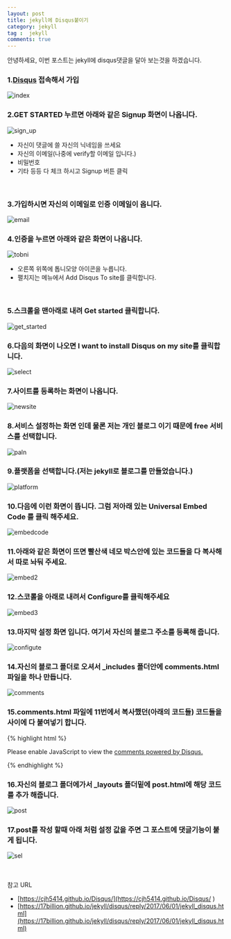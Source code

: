 ```yaml
---
layout: post
title: jekyll에 Disqus붙이기
category: jekyll
tag :  jekyll
comments: true
---
```


<div class="message">
  안녕하세요, 이번 포스트는 jekyll에 disqus댓글을 달아 보는것을 하겠습니다.
</div>

### **1.[Disqus](http://https://disqus.com/) 접속해서 가입**
![index]({{site.url}}/assets/index.JPG)
<br> 

### **2.GET STARTED 누르면 아래와 같은 Signup 화면이 나옵니다.**
![sign_up]({{site.url}}/assets/signup.JPG)

- 자신이 댓글에 쓸 자신의 닉네임을 쓰세요
- 자신의 이메일(나중에 verify할 이메일 입니다.)
- 비밀번호
- 기타 등등 다 체크 하시고 Signup 버튼 클릭
<br>

### **3.가입하시면 자신의 이메일로 인증 이메일이 옵니다.**
![email]({{site.url}}/assets/email.JPG)
<br>

### **4.인증을 누르면 아래와 같은 화면이 나옵니다.**
![tobni]({{site.url}}/assets/tobni.JPG)

- 오른쪽 위쪽에 톱니모양 아이콘을 누릅니다.
- 펼치지는 메뉴에서 Add Disqus To site를 클릭합니다.
<br>

### **5.스크롤을 맨아래로 내려 Get started 클릭합니다.**
![get_started]({{site.url}}/assets/get_started.JPG)
<br>

### **6.다음의 화면이 나오면 I want to install Disqus on my site를 클릭합니다.**
![select]({{site.url}}/assets/select.JPG)
<br>

### **7.사이트를 등록하는 화면이 나옵니다.**
![newsite]({{site.url}}/assets/newsite.JPG)
<br>

### **8.서비스 설정하는 화면 인데 물론 저는 개인 블로그 이기 때문에 free 서비스를 선택합니다.**
![paln]({{site.url}}/assets/paln.JPG)
<br>

### **9.플랫폼을 선택합니다.(저는 jekyll로 블로그를 만들었습니다.)**
![platform]({{site.url}}/assets/platform.JPG)
<br>

### **10.다음에 이런 화면이 뜹니다. 그럼 저아래 있는 Universal Embed Code 를 클릭 해주세요.**
![embedcode]({{site.url}}/assets/embedcode.JPG)
<br>

### **11.아래와 같은 화면이 뜨면 빨산색 네모 박스안에 있는 코드들을 다 복사해서 따로 놔둬 주세요.**
![embed2]({{site.url}}/assets/embed2.JPG)
<br>

### **12.스코롤을 아래로 내려서 Configure를 클릭해주세요**
![embed3]({{site.url}}/assets/embed3.JPG)
<br>

### **13.마지막 설정 화면 입니다. 여기서 자신의 블로그 주소를 등록해 줍니다.**
![configute]({{site.url}}/assets/configute.JPG)
<br>
   
### **14.자신의 블로그 폴더로 오셔서 _includes 폴더안에 comments.html 파일을 하나 만듭니다.**
![comments]({{site.url}}/assets/comments.JPG)
<br>

### **15.comments.html 파일에 11번에서 복사했던(아래의 코드들) 코드들을 사이에 다 붙여넣기 합니다.**
{% highlight html %}
<div id="disqus_thread"></div>
<script>

    /**
     *  RECOMMENDED CONFIGURATION VARIABLES: EDIT AND UNCOMMENT THE SECTION BELOW TO INSERT DYNAMIC VALUES FROM YOUR PLATFORM OR CMS.
     *  LEARN WHY DEFINING THESE VARIABLES IS IMPORTANT: https://disqus.com/admin/universalcode/#configuration-variables*/
    /*
    var disqus_config = function () {
    this.page.url = PAGE_URL;  // Replace PAGE_URL with your page's canonical URL variable
    this.page.identifier = PAGE_IDENTIFIER; // Replace PAGE_IDENTIFIER with your page's unique identifier variable
    };
    */
    (function() { // DON'T EDIT BELOW THIS LINE
        var d = document, s = d.createElement('script');
        s.src = 'https://jbblog-1.disqus.com/embed.js';
        s.setAttribute('data-timestamp', +new Date());
        (d.head || d.body).appendChild(s);
    })();
</script>
<noscript>Please enable JavaScript to view the <a href="https://disqus.com/?ref_noscript">comments powered by Disqus.</a></noscript>

{% endhighlight %}

### **16.자신의 블로그 폴더에가서 _layouts 폴더밑에 post.html에 해당 코드를 추가 해줍니다.**
![post]({{site.url}}/assets/post.JPG)
<br>

### **17.post를 작성 할때 아래 처럼 설정 값을 주면 그 포스트에 댓글기능이 붙게 됩니다.**
![sel]({{site.url}}/assets/sel.JPG)

<br><br>
참고 URL

- [https://cjh5414.github.io/Disqus/](https://cjh5414.github.io/Disqus/
)
- [https://17billion.github.io/jekyll/disqus/reply/2017/06/01/jekyll_disqus.html](https://17billion.github.io/jekyll/disqus/reply/2017/06/01/jekyll_disqus.html)